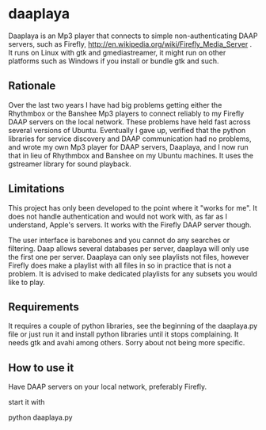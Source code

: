 daaplaya
========

Daaplaya is an Mp3 player that connects to simple non-authenticating DAAP servers, such as Firefly, http://en.wikipedia.org/wiki/Firefly_Media_Server . It runs on Linux with gtk and gmediastreamer, it might run on other platforms such as Windows if you install or bundle gtk and such.

## Rationale
Over the last two years I have had big problems getting either the Rhythmbox or the Banshee Mp3 players to connect reliably to my Firefly DAAP servers on the local network. These problems have held fast across several versions of Ubuntu. Eventually I gave up, verified that the python libraries for service discovery and DAAP communication had no problems, and wrote my own Mp3 player for DAAP servers, Daaplaya, and I now run that in lieu of Rhythmbox and Banshee on my Ubuntu machines. It uses the gstreamer library for sound playback.

## Limitations
This project has only been developed to the point where it "works for me". It does not handle authentication and would not work with, as far as I understand, Apple's servers. It works with the Firefly DAAP server though.

The user interface is barebones and you cannot do any searches or filtering. Daap allows several databases per server, daaplaya will only use the first one per server. Daaplaya can only see playlists not files, however Firefly does make a playlist with all files in so in practice that is not a problem. It is advised to make dedicated playlists for any subsets you would like to play.

## Requirements

It requires a couple of python libraries, see the beginning of the daaplaya.py file or just run it and install python libraries until it stops complaining. It needs gtk and avahi among others. Sorry about not being more specific.


## How to use it

Have DAAP servers on your local network, preferably Firefly.

start it with

python daaplaya.py
